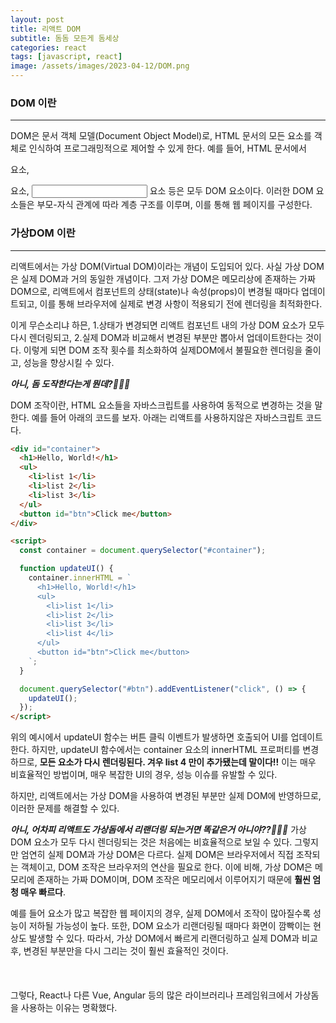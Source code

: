 ```yaml
---
layout: post
title: 리액트 DOM
subtitle: 돔돔 모든게 돔세상
categories: react
tags: [javascript, react]
image: /assets/images/2023-04-12/DOM.png
---
```


### DOM 이란

---

DOM은 문서 객체 모델(Document Object Model)로, HTML 문서의 모든 요소를 객체로 인식하여 프로그래밍적으로 제어할 수 있게 한다. 예를 들어, HTML 문서에서 <p> 요소, <div> 요소, <input> 요소 등은 모두 DOM 요소이다. 이러한 DOM 요소들은 부모-자식 관계에 따라 계층 구조를 이루며, 이를 통해 웹 페이지를 구성한다.

### 가상DOM 이란

---

리액트에서는 가상 DOM(Virtual DOM)이라는 개념이 도입되어 있다. 사실 가상 DOM은 실제 DOM과 거의 동일한 개념이다. 그저 가상 DOM은 메모리상에 존재하는 가짜 DOM으로, 리액트에서 컴포넌트의 상태(state)나 속성(props)이 변경될 때마다 업데이트되고, 이를 통해 브라우저에 실제로 변경 사항이 적용되기 전에 렌더링을 최적화한다.

이게 무슨소리냐 하믄, 1.상태가 변경되면 리액트 컴포넌트 내의 가상 DOM 요소가 모두 다시 렌더링되고, 2.실제 DOM과 비교해서 변경된 부분만 뽑아서 업데이트한다는 것이다. 이렇게 되면 DOM 조작 횟수를 최소화하여 실제DOM에서 불필요한 렌더링을 줄이고, 성능을 향상시킬 수 있다.

**_아니, 돔 도작한다는게 뭔데?🤷🏻‍♀️_**

DOM 조작이란, HTML 요소들을 자바스크립트를 사용하여 동적으로 변경하는 것을 말한다.
예를 들어 아래의 코드를 보자. 아래는 리액트를 사용하지않은 자바스크립트 코드다.

```html
<div id="container">
  <h1>Hello, World!</h1>
  <ul>
    <li>list 1</li>
    <li>list 2</li>
    <li>list 3</li>
  </ul>
  <button id="btn">Click me</button>
</div>

<script>
  const container = document.querySelector("#container");

  function updateUI() {
    container.innerHTML = `
      <h1>Hello, World!</h1>
      <ul>
        <li>list 1</li>
        <li>list 2</li>
        <li>list 3</li>
        <li>list 4</li>
      </ul>
      <button id="btn">Click me</button>
    `;
  }

  document.querySelector("#btn").addEventListener("click", () => {
    updateUI();
  });
</script>
```

위의 예시에서 updateUI 함수는 버튼 클릭 이벤트가 발생하면 호출되어 UI를 업데이트한다. 하지만, updateUI 함수에서는 container 요소의 innerHTML 프로퍼티를 변경하므로, **모든 요소가 다시 렌더링된다. 겨우 list 4 만이 추가됐는데 말이다!!** 이는 매우 비효율적인 방법이며, 매우 복잡한 UI의 경우, 성능 이슈를 유발할 수 있다.

하지만, 리액트에서는 가상 DOM을 사용하여 변경된 부분만 실제 DOM에 반영하므로, 이러한 문제를 해결할 수 있다.

**_아니, 어차피 리액트도 가상돔에서 리랜더링 되는거면 똑같은거 아니야??🤷🏻‍♀️_**
가상 DOM 요소가 모두 다시 렌더링되는 것은 처음에는 비효율적으로 보일 수 있다. 그렇지만 엄연히 실제 DOM과 가상 DOM은 다르다.
실제 DOM은 브라우저에서 직접 조작되는 객체이고, DOM 조작은 브라우저의 연산을 필요로 한다. 이에 비해, 가상 DOM은 메모리에 존재하는 가짜 DOM이며, DOM 조작은 메모리에서 이루어지기 때문에 **훨씬 엄청 매우 빠르다**.

예를 들어 요소가 많고 복잡한 웹 페이지의 경우, 실제 DOM에서 조작이 많아질수록 성능이 저하될 가능성이 높다. 또한, DOM 요소가 리랜더링될 때마다 화면이 깜빡이는 현상도 발생할 수 있다. 따라서, 가상 DOM에서 빠르게 리랜더링하고 실제 DOM과 비교 후, 변경된 부분만을 다시 그리는 것이 훨씬 효율적인 것이다.
<br />
<br />
<br />
<br />
그렇다, React나 다른 Vue, Angular 등의 많은 라이브러리나 프레임워크에서 가상돔을 사용하는 이유는 명확했다.
